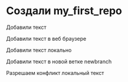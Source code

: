 # Создали my_first_repo

Добавили текст 

Добавили текст в веб браузере

Добавили текст локально

Добавили текст в новой ветке  newbranch

Разрешаем конфликт локальный текст